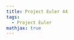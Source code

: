 ```yaml
---
title: Project Euler 44
tags:
  - Project Euler
mathjax: true
---
```

<escape><!-- more --></escape>

